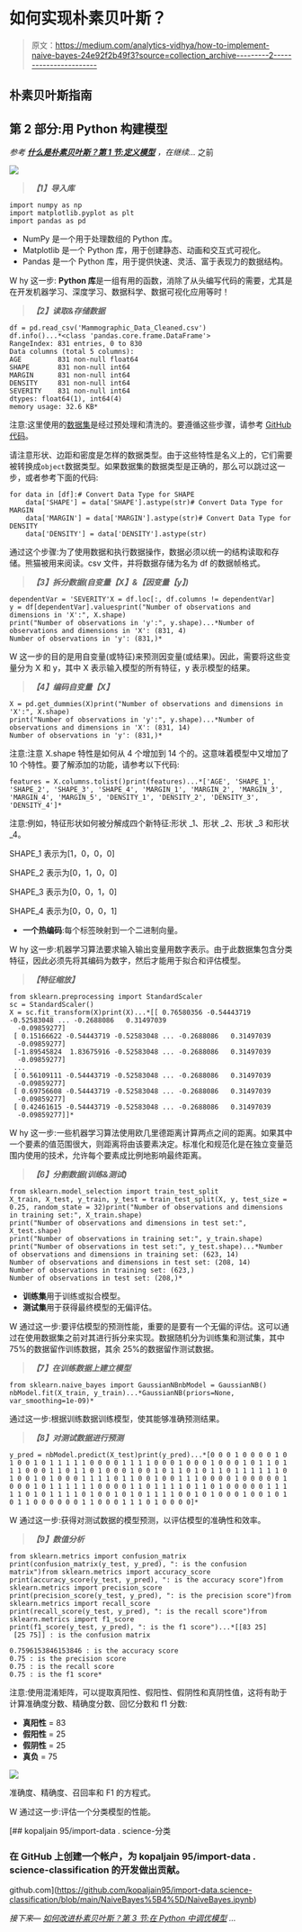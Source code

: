 # 如何实现朴素贝叶斯？

> 原文：<https://medium.com/analytics-vidhya/how-to-implement-naive-bayes-24e92f2b49f3?source=collection_archive---------2----------------------->

## 朴素贝叶斯指南

## 第 2 部分:用 Python 构建模型

*参考* [***什么是朴素贝叶斯？第 1 节:定义模型***](https://kopaljain95.medium.com/what-is-naive-bayes-9cb4fe1ba0c3) *，在继续…* 之前

![](img/86ec34f673d734d087a6545531a863c6.png)

> ***【1】导入库***

```
import numpy as np
import matplotlib.pyplot as plt
import pandas as pd
```

*   NumPy 是一个用于处理数组的 Python 库。
*   Matplotlib 是一个 Python 库，用于创建静态、动画和交互式可视化。
*   Pandas 是一个 Python 库，用于提供快速、灵活、富于表现力的数据结构。

W hy 这一步: **Python 库**是一组有用的函数，消除了从头编写代码的需要，尤其是在开发机器学习、深度学习、数据科学、数据可视化应用等时！

> ***【2】读取&存储数据***

```
df = pd.read_csv('Mammographic_Data_Cleaned.csv')
df.info()...*<class 'pandas.core.frame.DataFrame'>
RangeIndex: 831 entries, 0 to 830
Data columns (total 5 columns):
AGE         831 non-null float64
SHAPE       831 non-null int64
MARGIN      831 non-null int64
DENSITY     831 non-null int64
SEVERITY    831 non-null int64
dtypes: float64(1), int64(4)
memory usage: 32.6 KB*
```

注意:这里使用的[数据集](https://archive.ics.uci.edu/ml/datasets/Mammographic+Mass)是经过预处理和清洗的。要遵循这些步骤，请参考 [GitHub 代码](https://github.com/kopaljain95/import-data.science-classification/blob/main/DataPreprocessing%5B0%5D/Mammographic_DataPreprocessing.ipynb)。

请注意形状、边距和密度是怎样的数据类型。由于这些特性是名义上的，它们需要被转换成`object`数据类型。如果数据集的数据类型是正确的，那么可以跳过这一步，或者参考下面的代码:

```
for data in [df]:# Convert Data Type for SHAPE
    data['SHAPE'] = data['SHAPE'].astype(str)# Convert Data Type for MARGIN
    data['MARGIN'] = data['MARGIN'].astype(str)# Convert Data Type for DENSITY
    data['DENSITY'] = data['DENSITY'].astype(str)
```

通过这个步骤:为了使用数据和执行数据操作，数据必须以统一的结构读取和存储。熊猫被用来阅读。csv 文件，并将数据存储为名为 df 的数据帧格式。

> ***【3】拆分数据(自变量【X】&【因变量【y】)***

```
dependentVar = 'SEVERITY'X = df.loc[:, df.columns != dependentVar]
y = df[dependentVar].valuesprint("Number of observations and dimensions in 'X':", X.shape)
print("Number of observations in 'y':", y.shape)...*Number of observations and dimensions in 'X': (831, 4)
Number of observations in 'y': (831,)*
```

W 这一步的目的是用自变量(或特征)来预测因变量(或结果)。因此，需要将这些变量分为 X 和 y，其中 X 表示输入模型的所有特征，y 表示模型的结果。

> ***【4】编码自变量【X】***

```
X = pd.get_dummies(X)print("Number of observations and dimensions in 'X':", X.shape)
print("Number of observations in 'y':", y.shape)...*Number of observations and dimensions in 'X': (831, 14)
Number of observations in 'y': (831,)*
```

注意:注意 X.shape 特性是如何从 4 个增加到 14 个的。这意味着模型中又增加了 10 个特性。要了解添加的功能，请参考以下代码:

```
features = X.columns.tolist()print(features)...*['AGE', 'SHAPE_1', 'SHAPE_2', 'SHAPE_3', 'SHAPE_4', 'MARGIN_1', 'MARGIN_2', 'MARGIN_3', 'MARGIN_4', 'MARGIN_5', 'DENSITY_1', 'DENSITY_2', 'DENSITY_3', 'DENSITY_4']*
```

注意:例如，特征形状如何被分解成四个新特征:形状 _1、形状 _2、形状 _3 和形状 _4。

SHAPE_1 表示为[1，0，0，0]

SHAPE_2 表示为[0，1，0，0]

SHAPE_3 表示为[0，0，1，0]

SHAPE_4 表示为[0，0，0，1]

*   **一个热编码**:每个标签映射到一个二进制向量。

W hy 这一步:机器学习算法要求输入输出变量用数字表示。由于此数据集包含分类特征，因此必须先将其编码为数字，然后才能用于拟合和评估模型。

> ***【特征缩放】***

```
from sklearn.preprocessing import StandardScaler
sc = StandardScaler()
X = sc.fit_transform(X)print(X)...*[[ 0.76580356 -0.54443719 -0.52583048 ... -0.2688086   0.31497039
  -0.09859277]
 [ 0.15166622 -0.54443719 -0.52583048 ... -0.2688086   0.31497039
  -0.09859277]
 [-1.89545824  1.83675916 -0.52583048 ... -0.2688086   0.31497039
  -0.09859277]
 ...
 [ 0.56109111 -0.54443719 -0.52583048 ... -0.2688086   0.31497039
  -0.09859277]
 [ 0.69756608 -0.54443719 -0.52583048 ... -0.2688086   0.31497039
  -0.09859277]
 [ 0.42461615 -0.54443719 -0.52583048 ... -0.2688086   0.31497039
  -0.09859277]]*
```

W hy 这一步:一些机器学习算法使用欧几里德距离计算两点之间的距离。如果其中一个要素的值范围很大，则距离将由该要素决定。标准化和规范化是在独立变量范围内使用的技术，允许每个要素成比例地影响最终距离。

> ***【6】分割数据(训练&测试)***

```
from sklearn.model_selection import train_test_split
X_train, X_test, y_train, y_test = train_test_split(X, y, test_size = 0.25, random_state = 32)print("Number of observations and dimensions in training set:", X_train.shape)
print("Number of observations and dimensions in test set:", X_test.shape)
print("Number of observations in training set:", y_train.shape)
print("Number of observations in test set:", y_test.shape)...*Number of observations and dimensions in training set: (623, 14)
Number of observations and dimensions in test set: (208, 14)
Number of observations in training set: (623,)
Number of observations in test set: (208,)*
```

*   **训练集**用于训练或拟合模型。
*   **测试集**用于获得最终模型的无偏评估。

W 通过这一步:要评估模型的预测性能，重要的是要有一个无偏的评估。这可以通过在使用数据集之前对其进行拆分来实现。数据随机分为训练集和测试集，其中 75%的数据留作训练数据，其余 25%的数据留作测试数据。

> ***【7】在训练数据上建立模型***

```
from sklearn.naive_bayes import GaussianNBnbModel = GaussianNB()
nbModel.fit(X_train, y_train)...*GaussianNB(priors=None, var_smoothing=1e-09)*
```

通过这一步:根据训练数据训练模型，使其能够准确预测结果。

> ***【8】对测试数据进行预测***

```
y_pred = nbModel.predict(X_test)print(y_pred)...*[0 0 0 1 0 0 0 0 1 0 1 0 0 1 0 1 1 1 1 1 0 0 0 0 1 1 1 1 0 0 0 1 0 0 0 1 0 0 0 1 0 1 1 0 1 1 1 0 0 0 1 1 0 1 1 0 1 0 0 0 1 0 0 1 0 1 1 0 1 0 1 1 0 1 1 1 1 1 1 0 1 0 0 1 0 1 0 0 0 1 1 1 1 0 1 1 0 0 1 0 0 1 1 1 0 0 0 0 1 0 0 0 0 0 1 0 0 0 1 0 1 1 1 1 1 1 0 0 0 0 1 1 0 1 1 1 1 0 1 1 0 1 0 0 0 0 0 1 1 1 1 1 0 1 0 1 1 1 1 0 1 0 0 1 0 1 0 1 1 1 1 0 0 1 0 1 0 0 0 1 0 0 1 0 1 0 1 1 0 0 0 0 0 0 1 1 0 0 0 1 1 1 0 1 0 0 0 0]*
```

W 通过这一步:获得对测试数据的模型预测，以评估模型的准确性和效率。

> ***【9】数值分析***

```
from sklearn.metrics import confusion_matrix
print(confusion_matrix(y_test, y_pred), ": is the confusion matrix")from sklearn.metrics import accuracy_score
print(accuracy_score(y_test, y_pred), ": is the accuracy score")from sklearn.metrics import precision_score
print(precision_score(y_test, y_pred), ": is the precision score")from sklearn.metrics import recall_score
print(recall_score(y_test, y_pred), ": is the recall score")from sklearn.metrics import f1_score
print(f1_score(y_test, y_pred), ": is the f1 score")...*[[83 25]
 [25 75]] : is the confusion matrix 

0.7596153846153846 : is the accuracy score
0.75 : is the precision score
0.75 : is the recall score
0.75 : is the f1 score*
```

注意:使用混淆矩阵，可以提取真阳性、假阳性、假阴性和真阴性值，这将有助于计算准确度分数、精确度分数、回忆分数和 f1 分数:

*   **真阳性** = 83
*   **假阳性** = 25
*   **假阴性** = 25
*   **真负** = 75

![](img/26e4f1261eb17819c55ee2fbef5092cc.png)

准确度、精确度、召回率和 F1 的方程式。

W 通过这一步:评估一个分类模型的性能。

[](https://github.com/kopaljain95/import-data.science-classification/blob/main/NaiveBayes%5B4%5D/NaiveBayes.ipynb) [## kopaljain 95/import-data . science-分类

### 在 GitHub 上创建一个帐户，为 kopaljain 95/import-data . science-classification 的开发做出贡献。

github.com](https://github.com/kopaljain95/import-data.science-classification/blob/main/NaiveBayes%5B4%5D/NaiveBayes.ipynb) 

*接下来—* [*如何改进朴素贝叶斯？第 3 节:在 Python 中调优模型*](https://kopaljain95.medium.com/how-to-improve-naive-bayes-9fa698e14cba) *…*